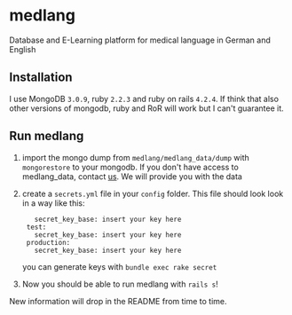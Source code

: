 # medlang
Database and E-Learning platform for medical language in German and English
## Installation
I use MongoDB `3.0.9`, ruby `2.2.3` and ruby on rails `4.2.4`. If think that also other versions of mongodb, ruby and RoR will work but I can't guarantee it.
## Run medlang
1. import the mongo dump from `medlang/medlang_data/dump` with `mongorestore` to your mongodb. If you don't have access to medlang_data, contact [us](http://eonum.ch/en/contact/). We will provide you with the data
2. create a `secrets.yml` file in your `config` folder. This file should look look in a way like this:
   ```development:
      secret_key_base: insert your key here
    test:
      secret_key_base: insert your key here
    production:
      secret_key_base: insert your key here
   ```

   you can generate keys with `bundle exec rake secret`
3. Now you should be able to run medlang with `rails s`!


New information will drop in the README from time to time.

